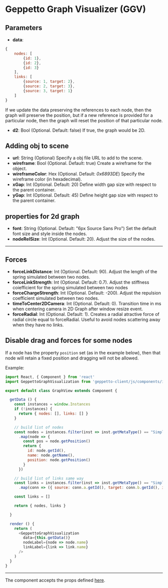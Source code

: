 # Geppetto Graph Visualizer (GGV)

## Parameters

- **data**:

```javascript
{
    nodes: [
        {id: 1},
        {id: 2},
        {id: 3}
    ],
    links: [
        {source: 1, target: 2},
        {source: 2, target: 3},
        {source: 3, target: 1}
    ]
}
```

If we update the data preserving the references to each node, then the graph will preserve the position, but if a new reference is provided for a particular node, then the graph will reset the position of that particular node.

- **d2**: Bool (Optional. Default: false)
    If true, the graph would be 2D.

## Adding obj to scene

- **url**: String (Optional)
    Specify a obj file URL to add to the scene.
- **wireframe**: Bool (Optional. Default: true)
    Create a wireframe for the object.
- **wireframeColor**: Hex (Optional. Default: *0x6893DE*)
    Specify the wireframe color (in hexadecimal).
- **xGap**: Int (Optional. Default: 20)
    Define width gap size with respect to the parent container.
- **yGap**: Int (Optional. Default: 45)
    Define height gap size with respect to the parent container.

## properties for 2d graph

- **font**: String (Optional. Default: "6px Source Sans Pro")
    Set the default font size and style inside the nodes.
- **nodeRelSize**: Int (Optional. Default: 20).
    Adjust the size of the nodes.

---

## Forces

- **forceLinkDistance**: Int (Optional. Default: 90).
    Adjust the length of the spring simulated between two nodes.
- **forceLinkStrength**: Int (Optional. Default: 0.7).
    Adjust the stiffness coiefficient for the spring simulated between two nodes
- **forceChargeStrength**: Int (Optional. Default: -200).
    Adjust the repulsion coefficient simulated between two nodes.
- **timeToCenter2DCamera**: Int (Optional. Default: 0).
    Transition time in ms when centering camera in 2D Graph after window resize event.
- **forceRadial**: Int (Optional. Default: 1).
    Creates a radial atractive force of radial circle equal to forceRadial. Useful to avoid nodes scattering away when they have no links.

## Disable drag and forces for some nodes

If a node has the property `position` set (as in the example below), then that node will retain a fixed position and dragging will not be allowed.

Example:

```javascript
import React, { Component } from 'react'
import GeppettoGraphVisualization from 'geppetto-client/js/components/interface/graph-visualization/Graph'

export default class GraphView extends Component {

  getData () {
    const instances = window.Instances
    if (!instances) {
      return { nodes: [], links: [] }
    }

    // build list of nodes
    const nodes = instances.filter(inst => inst.getMetaType() == "SimpleInstance" && inst.getType().getName() == "BrainRegion")
      .map(node => {
        const pos = node.getPosition()
        return {
          id: node.getId(),
          name: node.getName(),
          position: node.getPosition()
        }
      })

    // build list of links same way
    const links = instances.filter(inst => inst.getMetaType() == "SimpleConnectionInstance")
      .map(conn => ({ source: conn.a.getId(), target: conn.b.getId(), id: conn.getId(), name: conn.getName() }))

    const links = []

    return { nodes, links }

  }

  render () {
    return (
      <GeppettoGraphVisualization
        data={this.getData()}
        nodeLabel={node => node.name}
        linkLabel={link => link.name}
      />
    )
  }
}
```

---

The component accepts the props defined [here](https://github.com/vasturiano/react-force-graph/blob/master/README.md).
